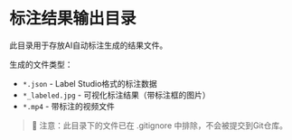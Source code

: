 # 标注结果输出目录

此目录用于存放AI自动标注生成的结果文件。

生成的文件类型：
- `*.json` - Label Studio格式的标注数据
- `*_labeled.jpg` - 可视化标注结果（带标注框的图片）
- `*.mp4` - 带标注的视频文件

> 📝 注意：此目录下的文件已在 .gitignore 中排除，不会被提交到Git仓库。

